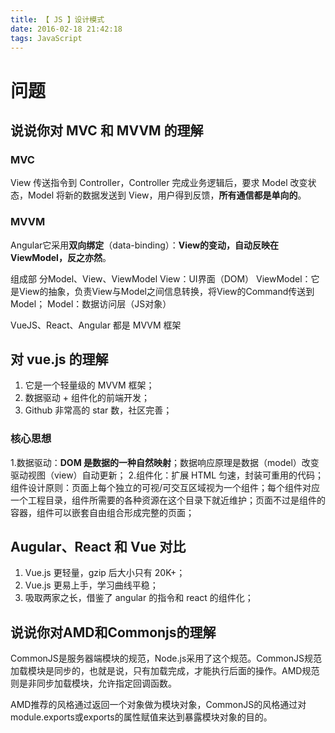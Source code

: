 ```yaml
---
title: 【 JS 】设计模式
date: 2016-02-18 21:42:18
tags: JavaScript
---
```

# 问题
## 说说你对 MVC 和 MVVM 的理解
### MVC
View 传送指令到 Controller，Controller 完成业务逻辑后，要求 Model 改变状态，Model 将新的数据发送到 View，用户得到反馈，**所有通信都是单向的**。

### MVVM
Angular它采用**双向绑定**（data-binding）：**View的变动，自动反映在 ViewModel，反之亦然**。

组成部 分Model、View、ViewModel
View：UI界面（DOM）
ViewModel：它是View的抽象，负责View与Model之间信息转换，将View的Command传送到Model；
Model：数据访问层（JS对象）

VueJS、React、Angular 都是 MVVM 框架

## 对 vue.js 的理解
1. 它是一个轻量级的 MVVM 框架；
2. 数据驱动 + 组件化的前端开发；
3. Github 非常高的 star 数，社区完善；

### 核心思想
1.数据驱动：**DOM 是数据的一种自然映射**；数据响应原理是数据（model）改变驱动视图（view）自动更新；
2.组件化：扩展 HTML 匀速，封装可重用的代码；
组件设计原则：页面上每个独立的可视/可交互区域视为一个组件；每个组件对应一个工程目录，组件所需要的各种资源在这个目录下就近维护；页面不过是组件的容器，组件可以嵌套自由组合形成完整的页面；



## Augular、React 和 Vue 对比
1. Vue.js 更轻量，gzip 后大小只有 20K+；
2. Vue.js 更易上手，学习曲线平稳；
3. 吸取两家之长，借鉴了 angular 的指令和 react 的组件化；

## 说说你对AMD和Commonjs的理解

CommonJS是服务器端模块的规范，Node.js采用了这个规范。CommonJS规范加载模块是同步的，也就是说，只有加载完成，才能执行后面的操作。AMD规范则是非同步加载模块，允许指定回调函数。

AMD推荐的风格通过返回一个对象做为模块对象，CommonJS的风格通过对module.exports或exports的属性赋值来达到暴露模块对象的目的。


